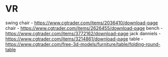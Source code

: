 # VR

swing chair - https://www.cgtrader.com/items/2036410/download-page
chair - https://www.cgtrader.com/items/2626455/download-page
bench - https://www.cgtrader.com/items/3772162/download-page
jack danniels - https://www.cgtrader.com/items/3214861/download-page
table - https://www.cgtrader.com/free-3d-models/furniture/table/folding-round-table
